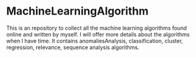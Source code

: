 # MachineLearningAlgorithm
This is an repository to collect all the machine learning algorithms found online and written by myself.  I will offer more details about the algorithms when I have time. 
It contains anomaliesAnalysis, classification, cluster, regression, relevance, sequence analysis algorithms.
